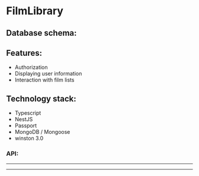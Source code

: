 # FilmLibrary

## Database schema:

## Features:

* Authorization
* Displaying user information
* Interaction with film lists

## Technology stack:

* Typescript
* NestJS
* Passport
* MongoDB / Mongoose
* winston 3.0

### API:

---


---